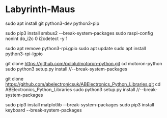 # Labyrinth-Maus

sudo apt install git python3-dev python3-pip

sudo pip3 install smbus2 --break-system-packages
sudo raspi-config nonint do_i2c 0
i2cdetect -y 1

sudo apt remove python3-rpi.gpio
sudo apt update
sudo apt install python3-rpi-lgpio

git clone https://github.com/pololu/motoron-python.git
cd motoron-python
sudo python3 setup.py install //--break-system-packages

git clone https://github.com/abelectronicsuk/ABElectronics_Python_Libraries.git
cd ABElectronics_Python_Libraries
sudo python3 setup.py install //--break-system-packages

sudo pip3 install matplotlib --break-system-packages
sudo pip3 install keyboard --break-system-packages


